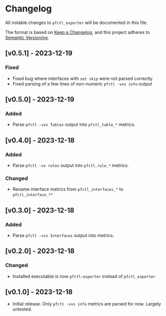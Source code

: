 # Changelog

All notable changes to `pfctl_exporter` will be documented in this file.

The format is based on [Keep a Changelog](https://keepachangelog.com/en/1.0.0/),
and this project adheres to [Semantic Versioning](https://semver.org/spec/v2.0.0.html).

## [v0.5.1] - 2023-12-19

### Fixed

- Fixed bug where interfaces with `set skip` were not parsed correctly
- Fixed parsing of a few lines of non-numeric `pfctl -vvs info` output


## [v0.5.0] - 2023-12-19

### Added

- Parse `pfctl -vvs Tables` output into `pfctl_table_*` metrics.


## [v0.4.0] - 2023-12-18

### Added

- Parse `pfctl -vs rules` output into `pfctl_rule_*` metrics.

### Changed

- Rename interface metrics from `pfctl_interfaces_*` to `pfctl_interface_**`


## [v0.3.0] - 2023-12-18

### Added

- Parse `pfctl -vvs Interfaces` output into metrics.


## [v0.2.0] - 2023-12-18

### Changed

- Installed executable is now `pfctl-exporter` instead of `pfctl_exporter`


## [v0.1.0] - 2023-12-18

- Initial release. Only `pfctl -vvs info` metrics are parsed for now. Largely untested.
